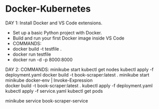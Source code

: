 # Docker-Kubernetes
DAY 1:
Install Docker and VS Code extensions.
- Set up a basic Python project with Docker.
- Build and run your first Docker image inside VS Code
- COMMANDS:
- docker build -t testfile .
- docker run testfile
- docker run -d -p 8000:8000

DAY 2:
COMMANDS:
minikube start
kubectl get nodes
kubectl apply -f deployment.yaml
docker build -t book-scraper:latest .
minikube start
minikube docker-env | Invoke-Expression  
docker build -t book-scraper:latest .
kubectl apply -f deployment.yaml
kubectl apply -f service.yaml
kubectl get pods

minikube service book-scraper-service 

